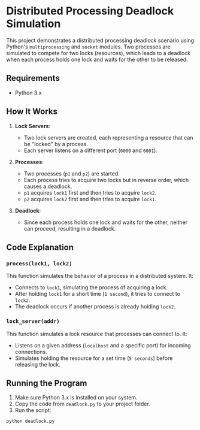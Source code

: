 # Distributed Processing Deadlock Simulation

This project demonstrates a distributed processing deadlock scenario using Python's `multiprocessing` and `socket` modules. Two processes are simulated to compete for two locks (resources), which leads to a deadlock when each process holds one lock and waits for the other to be released.

## Requirements

- Python 3.x

## How It Works

1. **Lock Servers**:
   - Two lock servers are created, each representing a resource that can be "locked" by a process.
   - Each server listens on a different port (`6000` and `6001`).

2. **Processes**:
   - Two processes (`p1` and `p2`) are started.
   - Each process tries to acquire two locks but in reverse order, which causes a deadlock.
   - `p1` acquires `lock1` first and then tries to acquire `lock2`.
   - `p2` acquires `lock2` first and then tries to acquire `lock1`.

3. **Deadlock**:
   - Since each process holds one lock and waits for the other, neither can proceed, resulting in a deadlock.

## Code Explanation

### `process(lock1, lock2)`
This function simulates the behavior of a process in a distributed system. It:
- Connects to `lock1`, simulating the process of acquiring a lock.
- After holding `lock1` for a short time (`1 second`), it tries to connect to `lock2`.
- The deadlock occurs if another process is already holding `lock2`.

### `lock_server(addr)`
This function simulates a lock resource that processes can connect to. It:
- Listens on a given address (`localhost` and a specific port) for incoming connections.
- Simulates holding the resource for a set time (`5 seconds`) before releasing the lock.

## Running the Program

1. Make sure Python 3.x is installed on your system.
2. Copy the code from `deadlock.py` to your project folder.
3. Run the script:

```bash
python deadlock.py
